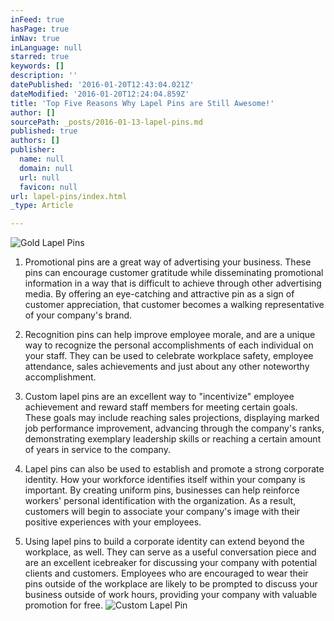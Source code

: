 ```yaml
---
inFeed: true
hasPage: true
inNav: true
inLanguage: null
starred: true
keywords: []
description: ''
datePublished: '2016-01-20T12:43:04.021Z'
dateModified: '2016-01-20T12:24:04.859Z'
title: 'Top Five Reasons Why Lapel Pins are Still Awesome!'
author: []
sourcePath: _posts/2016-01-13-lapel-pins.md
published: true
authors: []
publisher:
  name: null
  domain: null
  url: null
  favicon: null
url: lapel-pins/index.html
_type: Article

---
```

![Gold Lapel Pins](https://s3-us-west-2.amazonaws.com/the-grid-img/p/9376a4081aea5bdda9f47fc3df62d69cf0cec144.jpg)

1)  Promotional pins are a great way of advertising your business. These pins can encourage customer gratitude while disseminating promotional information in a way that is difficult to achieve through other advertising media. By offering an eye-catching and attractive pin as a sign of customer appreciation, that customer becomes a walking representative of your company's brand.

2)  Recognition pins can help improve employee morale, and are a unique way to recognize the personal accomplishments of each individual on your staff. They can be used to celebrate workplace safety, employee attendance, sales achievements and just about any other noteworthy accomplishment.

3) Custom lapel pins are an excellent way to "incentivize" employee achievement and reward staff members for meeting certain goals. These goals may include reaching sales projections, displaying marked job performance improvement, advancing through the company's ranks, demonstrating exemplary leadership skills or reaching a certain amount of years in service to the company.

4) Lapel pins can also be used to establish and promote a strong corporate identity. How your workforce identifies itself within your company is important. By creating uniform pins, businesses can help reinforce workers' personal identification with the organization. As a result, customers will begin to associate your company's image with their positive experiences with your employees.

5) Using lapel pins to build a corporate identity can extend beyond the workplace, as well. They can serve as a useful conversation piece and are an excellent icebreaker for discussing your company with potential clients and customers. Employees who are encouraged to wear their pins outside of the workplace are likely to be prompted to discuss your business outside of work hours, providing your company with valuable promotion for free.
![Custom Lapel Pin](https://s3-us-west-2.amazonaws.com/the-grid-img/p/54742efd17c5660a7157c3076e95798915d195ec.jpg)